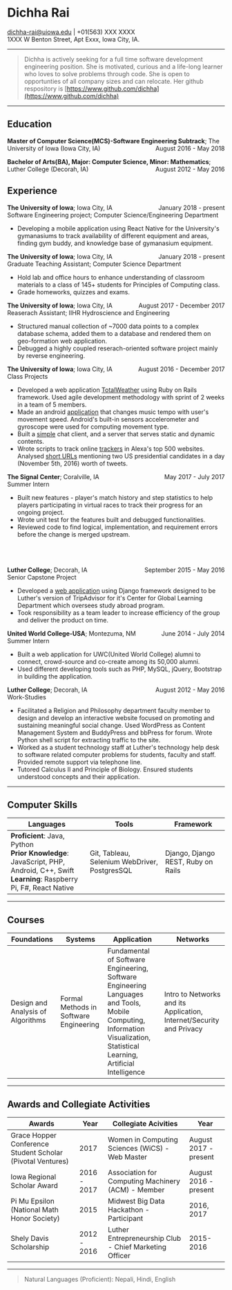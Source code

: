 Dichha Rai
==========
<dichha-rai@uiowa.edu> | +01(563) XXX XXXX <br>
1XXX W Benton Street, Apt Exxx, Iowa City, IA.

---

>Dichha is actively seeking for a full time software development engineering position. She is motivated, curious and a life-long learner who loves to solve problems through code. She is open to opportunties of all company sizes and can relocate. Her github respository is [https://www.github.com/dichha](https://www.github.com/dichha)

---

Education
---------
**Master of Computer Science(MCS)-Software Engineering Subtrack**; The University of Iowa (Iowa City, IA)<span style="float:right">August 2016 - May 2018</span>

**Bachelor of Arts(BA), Major: Computer Science, Minor: Mathematics**; Luther College (Decorah, IA)<span style="float:right">August 2012 - May 2016</span>

Experience
----------
<p style="text-align:left;margin:0; padding:0"><b>The University of Iowa</b>; Iowa City, IA <span style="float:right">January 2018 - present</span></p>
Software Engineering project; Computer Science/Engineering Department<br>

* Developing a mobile application using React Native for the University's gymanasiums to track availability of different equipment and areas, finding gym buddy, and knowledge base of gymanasium equipment. 

<p style="text-align:left;margin:0; padding:0"><b>The University of Iowa</b>; Iowa City, IA <span style="float:right">January 2018 - present</span></p>
Graduate Teaching Assistant; Computer Science Department <br>

* Hold lab and office hours to enhance understanding of classroom materials to a class of 145+ students for Principles of Computing class. 
* Grade homeworks, quizzes and exams.

<p style="text-align:left;margin:0; padding:0"><b>The University of Iowa</b>; Iowa City, IA <span style="float:right">August 2017 - December 2017</span></p> 
Reaserach Assistant; IIHR Hydroscience and Engineering 

* Structured manual collection of ~7000 data points to a complex database schema, added them to a database and rendered them on geo-formation web application.  
* Debugged a highly coupled reserach-oriented software project mainly by reverse engineering. 

<p style="text-align:left;margin:0; padding:0"><b>The University of Iowa</b>; Iowa City, IA <span style="float:right">August 2016 - December 2017</span></p>
Class Projects<br>

* Developed a web application [TotalWeather](http://totalweather.herokuapp.com/) using Ruby on Rails framework. Used agile development methodology with sprint of 2 weeks in a team of 5 members. 
* Made an android [application](https://github.com/dichha/mobile_computing)  that changes music tempo with user's movement speed. Android's built-in sensors  accelerometer and gyroscope were used for computing movement type. 
* Built a [simple](https://github.com/dichha/Intro-to-networks) chat client, and a server that serves static and dynamic contents.
* Wrote scripts to track online [trackers](https://github.com/dichha/https://github.com/dichha/NetworkSecurityPrivacy/tree/master/Project1/scripts) in Alexa's top 500 websites. Analysed [short URLs](https://github.com/dichha/NetworkSecurityPrivacy/tree/master/Projects%20II/scripts) mentioning two US presidential candidates in a day (November 5th, 2016) worth of tweets. 

<p style="text-align:left;margin:0; padding:0"><b>The Signal Center</b>; Coralville, IA <span style="float:right">May 2017 - July 2017</span></p>
Summer Intern<br>

* Built new features - player's match history and step statistics to help players participating in virtual races to track their progress for an ongoing project. 
* Wrote unit test for the features built and debugged functionalities. 
* Reviewed code to find logical, implementation, and requirement errors before the change is merged upstream. 
<br>
<br>
<br>
<p style="text-align:left;margin:0; padding:0"><b>Luther College</b>; Decorah, IA <span style="float:right">September 2015 - May 2016</span></p>
Senior Capstone Project<br>

* Developed a [web application](https://github.com/dichha/NorseTrip) using Django framework designed to be Luther's version of TripAdvisor for it's Center for Global Learning Department which oversees study abroad program. 
* Took responsibility as a team leader to increase efficiency of the group and deliver the product on time. 

<p style="text-align:left;margin:0; padding:0"><b>United World College-USA</b>; Montezuma, NM <span style="float:right">June 2014 - July 2014</span></p>
Summer Intern

* Built a web application for UWC(United World College) alumni to connect, crowd-source and co-create among its 50,000 alumni. 
* Used different developing tools such as PHP, MySQL, jQuery, Bootstrap in building the application. 

<p style="text-align:left;margin:0; padding:0"><b>Luther College</b>; Decorah, IA <span style="float:right">August 2012 - May 2016</span></p>
Work-Studies<br>

* Facilitated a Religion and Philosophy department faculty member to design and develop an interactive website focused on promoting and sustaining meaningful social change. Used WordPress as Content Management System and BuddyPress and bbPress for forum. Wrote Python shell script for extracting traffic to the site. 
* Worked as a student technology staff at Luther's technology help desk to software related computer problems for students, faculty and staff. Provided remote support via telephone line.
* Tutored Calculus II and Principle of Biology. Ensured students understood concepts and their application.
---

Computer Skills
---------------

| Languages             |Tools           |Framework        |   
|-----------------------|----------------|-----------------|
|<b>Proficient</b>: Java, Python<br> <b>Prior Knowledge</b>: JavaScript, PHP, Android, C++, Swift<br> <b>Learning</b>: Raspberry Pi, F#, React Native| Git, Tableau, Selenium WebDriver, PostgresSQL | Django, Django REST, Ruby on Rails
---

Courses
--------

|Foundations| Systems| Application|Networks|
|-----------|--------|------------|--------|
|Design and Analysis of Algorithms | Formal Methods in Software Engineering | Fundamental of Software Engineering, Software Engineering Languages and Tools, Mobile Computing, Information Visualization, Statistical Learning, Artificial Intelligence| Intro to Networks and its Application, Internet/Security and Privacy 
---

Awards and Collegiate Activities
---------------------
|Awards | Year| Collegiate Acivities|Year|
|-------|-----|---------|----|
|Grace Hopper Conference Student Scholar (Pivotal Ventures)| 2017|Women in Computing Sciences (WiCS) - Web Master| August 2017 - present|
|Iowa Regional Scholar Award | 2016 - 2017|Association for Computing Machinery (ACM) - Member| August 2016 - present|
|Pi Mu Epsilon (National Math Honor Society) | 2015|Midwest Big Data Hackathon - Participant | 2016, 2017|
|Shely Davis Scholarship | 2012 - 2016|Luther Entrepreneurship Club - Chief Marketing Officer | 2015-2016|
---

>Natural Languages (Proficient): Nepali, Hindi, English <br>
